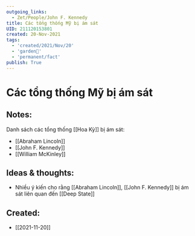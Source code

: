 ```yaml
---
outgoing_links:
  - Zet/People/John F. Kennedy
title: Các tổng thống Mỹ bị ám sát
UID: 211120153801
created: 20-Nov-2021
tags:
  - 'created/2021/Nov/20'
  - 'garden🏡'
  - 'permanent/fact'
publish: True
---
```

# Các tổng thống Mỹ bị ám sát

## Notes:
Danh sách các tổng thống [[Hoa Kỳ]] bị ám sát:

- [[Abraham Lincoln]]
- [[John F. Kennedy]]
- [[William McKinley]]

## Ideas & thoughts:
- Nhiều ý kiến cho rằng [[Abraham Lincoln]], [[John F. Kennedy]] bị ám sát liên quan đến [[Deep State]]

## Created:
- [[2021-11-20]]
